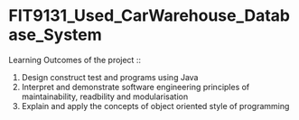# FIT9131_Used_CarWarehouse_Database_System

Learning Outcomes of the project ::
1. Design construct test and programs using Java
2. Interpret and demonstrate software engineering principles of maintainability, readbility and modularisation
3. Explain and apply the concepts of object oriented style of programming

